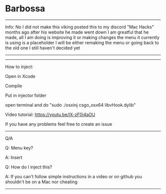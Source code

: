 # Barbossa
---
Info:
No I did not make this viking posted this to my discord "Mac Hacks" months ago after his website he made went down I am greatful that he made, all I am doing is improving it or making changes the menu it currently is using is a placeholder I will be either remaking the menu or going back to the old one I still haven't decided yet 

---

---

How to inject:

Open in Xcode

Compile

Put in injector folder

open terminal and do "sudo ./osxinj csgo_osx64 libvHook.dylib"

Video tutorial: https://youtu.be/lX-zF0i4aOU

If you have any problems feel free to create an issue

---

Q/A

Q: Menu key?

A: Insert

Q: How do I inject this?

A: If you can't follow simple instructions in a video or on github you shouldn't be on a Mac nor cheating 

---
